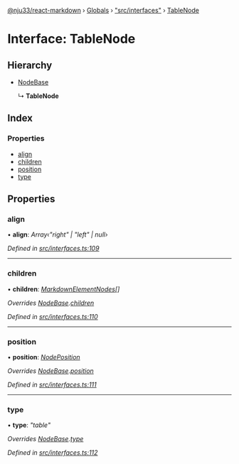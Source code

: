 [@nju33/react-markdown](../README.md) › [Globals](../globals.md) › ["src/interfaces"](../modules/_src_interfaces_.md) › [TableNode](_src_interfaces_.tablenode.md)

# Interface: TableNode

## Hierarchy

* [NodeBase](_src_interfaces_.nodebase.md)

  ↳ **TableNode**

## Index

### Properties

* [align](_src_interfaces_.tablenode.md#align)
* [children](_src_interfaces_.tablenode.md#children)
* [position](_src_interfaces_.tablenode.md#position)
* [type](_src_interfaces_.tablenode.md#type)

## Properties

###  align

• **align**: *Array‹"right" | "left" | null›*

*Defined in [src/interfaces.ts:109](https://github.com/nju33/react-markdown/blob/52ced5e/src/interfaces.ts#L109)*

___

###  children

• **children**: *[MarkdownElementNodes](../modules/_src_interfaces_.md#markdownelementnodes)[]*

*Overrides [NodeBase](_src_interfaces_.nodebase.md).[children](_src_interfaces_.nodebase.md#optional-children)*

*Defined in [src/interfaces.ts:110](https://github.com/nju33/react-markdown/blob/52ced5e/src/interfaces.ts#L110)*

___

###  position

• **position**: *[NodePosition](_src_interfaces_.nodeposition.md)*

*Overrides [NodeBase](_src_interfaces_.nodebase.md).[position](_src_interfaces_.nodebase.md#position)*

*Defined in [src/interfaces.ts:111](https://github.com/nju33/react-markdown/blob/52ced5e/src/interfaces.ts#L111)*

___

###  type

• **type**: *"table"*

*Overrides [NodeBase](_src_interfaces_.nodebase.md).[type](_src_interfaces_.nodebase.md#type)*

*Defined in [src/interfaces.ts:112](https://github.com/nju33/react-markdown/blob/52ced5e/src/interfaces.ts#L112)*
